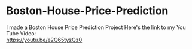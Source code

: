 # Boston-House-Price-Prediction

I made a Boston House Price Prediction Project
Here's the link to my You Tube Video: <br>
https://youtu.be/e2Q65tyzQz0
